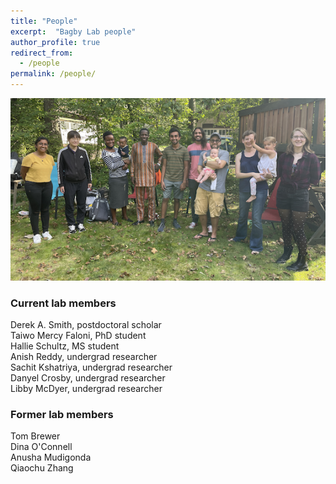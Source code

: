 ```yaml
---
title: "People"
excerpt:  "Bagby Lab people"
author_profile: true
redirect_from:
  - /people
permalink: /people/
---
```


![Bagby lab, fall 2021](./images/Lab_party_2021.png)

### Current lab members

Derek A. Smith, postdoctoral scholar   
Taiwo Mercy Faloni, PhD student   
Hallie Schultz, MS student   
Anish Reddy, undergrad researcher   
Sachit Kshatriya, undergrad researcher   
Danyel Crosby, undergrad researcher   
Libby McDyer, undergrad researcher

### Former lab members

Tom Brewer   
Dina O'Connell   
Anusha Mudigonda    
Qiaochu Zhang

<!---### Join us!--->

<!---We have projects for people who like to get their boots muddy, people who like to work at the bench, and people who like to poke at code.  If you like to do any or (especially) all of these things, get in touch!--->

